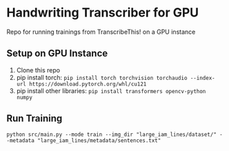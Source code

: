 # Handwriting Transcriber for GPU
Repo for running trainings from TranscribeThis! on a GPU instance

## Setup on GPU Instance
1. Clone this repo
2. pip install torch: `pip install torch torchvision torchaudio --index-url https://download.pytorch.org/whl/cu121`
3. pip install other libraries: `pip install transformers opencv-python numpy`

## Run Training
`python src/main.py --mode train --img_dir "large_iam_lines/dataset/" --metadata "large_iam_lines/metadata/sentences.txt"`

